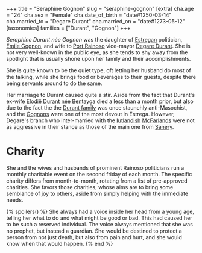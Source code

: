 +++
title = "Seraphine Gognon"
slug = "seraphine-gognon"
[extra]
cha.age = "24"
cha.sex = "Female"
cha.date_of_birth = "date#1250-03-14"
cha.married_to = "Degare Durant"
cha.married_on = "date#1273-05-12"
[taxonomies]
families = ["Durant", "Gognon"]
+++

_Seraphine Durant née Gognon_ was the daughter of [Estregan](@/locations/estrega.md) politician, [Emile Gognon](@/characters/emile-gognon.md), and
wife to [Port Rainoso](@/locations/port-rainoso.md) vice-mayor [Degare Durant](@/characters/degare-durant.md). She is not very well-known in the
public eye, as she tends to shy away from the spotlight that is usually shone upon her family and their accomplishments. 

She is quite known to be the quiet type, oft letting her husband do most of the talking, while she brings food or beverages to their guests, despite
there being servants around to do the same.

Her marriage to Durant caused quite a stir. Aside from the fact that Durant's ex-wife [Elodië Durant née Bentayga](@/characters/elodie-bentayga.md) died a less than a month prior, but also due to the fact the the [Durant family](@/families/durant.md) was once staunchly anti-Masochist, and the [Gognons](@/families/gognon.md) were one of the most devout in Estrega. However, Degare's branch who inter-married with the [Iutlandish](@/locations/iutland.md) [McFarlands](@/families/mcfarland.md) were not as aggressive in their stance as those of the main one from [Sanery](@/locations/sanery.md).

# Charity
She and the wives and husbands of prominent Rainoso politicians run a monthly charitable event on the second friday of each month. The specific charity differs from month-to-month, rotating from a list of pre-approved charities. She favors those charities, whose aims are to bring some semblance of joy to others, aside from simply helping with the immediate needs.

{% spoilers() %}
She always had a voice inside her head from a young age, telling her what to do and what might be good or bad. This had caused her to be such a reserved individual. The voice always mentioned that she was no prophet, but instead a guardian. She would be destined to protect a person from not just death, but also from pain and hurt, and she would know when that would happen.
{% end %}